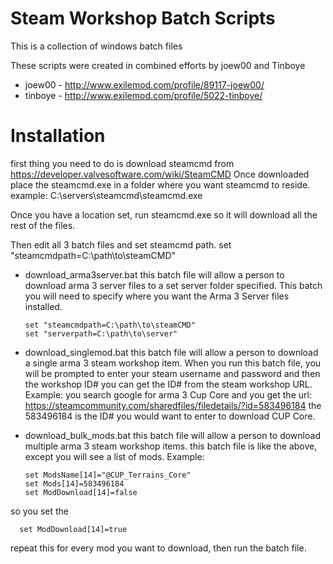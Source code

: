 # Steam Workshop Batch Scripts

This is a collection of windows batch files

These scripts were created in combined efforts by joew00 and Tinboye
- joew00 - http://www.exilemod.com/profile/89117-joew00/
- tinboye - http://www.exilemod.com/profile/5022-tinboye/

 # Installation
  first thing you need to do is download steamcmd from https://developer.valvesoftware.com/wiki/SteamCMD
  Once downloaded place the steamcmd.exe in a folder where you want steamcmd to reside.
  example: C:\servers\steamcmd\steamcmd.exe
  
  Once you have a location set, run steamcmd.exe so it will download all the rest of the files.
  
  Then edit all 3 batch files and set steamcmd path.
     set "steamcmdpath=C:\path\to\steamCMD"

- download_arma3server.bat
this batch file will allow a person to download arma 3 server files to a set server folder specified.
This batch you will need to specify where you want the Arma 3 Server files installed.
  
      set "steamcmdpath=C:\path\to\steamCMD"
      set "serverpath=C:\path\to\server"

- download_singlemod.bat
this batch file will allow a person to download a single arma 3 steam workshop item.
When you run this batch file, you will be prompted to enter your steam username and password and then the workshop ID# you can 
get the ID# from the steam workshop URL.
Example: you search google for arma 3 Cup Core and you get the url:
https://steamcommunity.com/sharedfiles/filedetails/?id=583496184
the 583496184 is the ID# you would want to enter to download CUP Core.  

- download_bulk_mods.bat
this batch file will allow a person to download multiple arma 3 steam workshop items.
this batch file is like the above, except you will see a list of mods.
Example: 

      set ModsName[14]="@CUP_Terrains_Core"
      set Mods[14]=583496184
      set ModDownload[14]=false

so you set the

      set ModDownload[14]=true

repeat this for every mod you want to download, then run the batch file.
